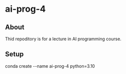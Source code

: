 # ai-prog-4

## About
Thid repoditory is for a lecture in AI programming course.

## Setup
conda create --name ai-prog-4 python=3.10


